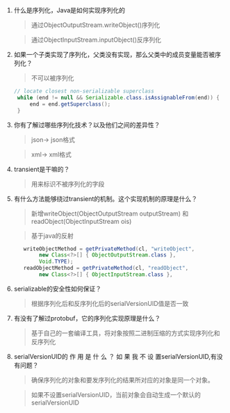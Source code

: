 1. 什么是序列化，Java是如何实现序列化的
    > 通过ObjectOutputStream.writeObject()序列化
    
    > 通过ObjectInputStream.inputObject()反序列化

1. 如果一个子类实现了序列化，父类没有实现，那么父类中的成员变量能否被序列化？
    > 不可以被序列化
    
    ```java
    // locate closest non-serializable superclass
     while (end != null && Serializable.class.isAssignableFrom(end)) {
         end = end.getSuperclass();
     }
    ```

1. 你有了解过哪些序列化技术？以及他们之间的差异性？
    > json-> json格式
    
    > xml-> xml格式
    
1. transient是干嘛的？
    > 用来标识不被序列化的字段

1. 有什么方法能够绕过transient的机制。这个实现机制的原理是什么？
    > 新增writeObject(ObjectOutputStream outputStream) 和 readObject(ObjectInputStream ois)
    
    > 基于java的反射
    ```java
       writeObjectMethod = getPrivateMethod(cl, "writeObject",
            new Class<?>[] { ObjectOutputStream.class },
            Void.TYPE);
       readObjectMethod = getPrivateMethod(cl, "readObject",
            new Class<?>[] { ObjectInputStream.class },
    ```
1. serializable的安全性如何保证？
    > 根据序列化后和反序列化后的serialVersionUID值是否一致

1. 有没有了解过protobuf，它的序列化实现原理是什么？
    > 基于自己的一套编译工具，将对象按照二进制压缩的方式实现序列化和反序列化

1. serialVersionUID的 作 用 是 什 么 ？ 如 果 我 不 设 置serialVersionUID,有没有问题？
    > 确保序列化的对象和要发序列化的结果所对应的对象是同一个对象。
    
    > 如果不设置serialVersionUID，当前对象会自动生成一个默认的serialVersionUID